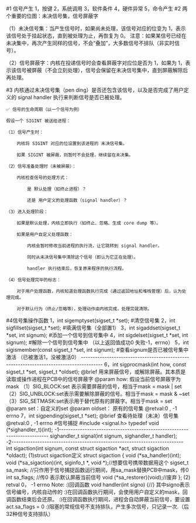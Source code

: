 #1 信号产生
        1，按键
        2，系统调用
        3，软件条件
        4，硬件异常
        5，命令产生
#2 两个重要的位图：未决信号集，信号屏蔽字  

   （1）未决信号集：当产生信号时，如果尚未处理，该信号对应的位变为 1，表示该信号处于挂起状态，直到被处理为止，再恢复为 0。
         注意：如果某信号已经在未决集中，再次产生同样的信号，不会“叠加”，大多数信号不排队（非实时信号）。

   （2）信号屏蔽字：内核在投递信号时会查看屏蔽字对应位是否为 1，如果为 1，表示该信号被屏蔽（不会立刻处理），信号会保留在未决信号集中，直到屏蔽解除后再处理。

#3 内核通过未决信号集（pen ding）是否还包含该信号，以及是否完成了用户定义的 signal handler 执行来判断信号是否已被处理。

    ✅ 信号的生命周期（以一个信号为例）

    假设一个 SIGINT 被送给进程：

    （1）信号产生时：

        内核将 SIGINT 对应的位设置到该进程的 未决信号集。

        如果 SIGINT 被屏蔽，则暂时不会处理，继续留在未决集。

    （2）信号准备处理时（未被屏蔽）：

        内核检查信号的处理方式：

            是 默认处理（如终止进程）？

            还是 用户定义的处理函数（signal handler）？

    （3）进入处理阶段：

        如果是默认处理，内核立即执行（如终止、忽略、生成 core dump 等）。

        如果是用户自定义处理函数：

            内核会暂时修改当前进程的执行流，让它跳转到 signal handler。

            同时从未决信号集中清除这个信号（即认为它正在处理）。

            handler 执行结束后，恢复原来程序的执行流程。

    （4）信号处理完毕的标志：

        对于用户处理函数，内核知道处理函数执行完成（通过返回地址和堆栈管理）后，认为处理完成。

        对于默认行为（终止/忽略等），处理动作由内核完成，处理完就清除。

#4信号集操作函数
        1，int sigemptyset(sigset_t *set);             #清空信号集
        2，int sigfillset(sigset_t *set);              #填满信号集（全部置1）
        3，int sigaddset(sigset_t *set, int signum);   #添加一个信号到信号集中
        4，int sigdelset(sigset_t *set, int signum);   #解除一个信号到信号集中
            （以上返回值成功0 失败-1，errno）
        5，int sigismember(const sigset_t *set, int signum); #查看signum是否已被信号集中激活
            （已被激活1，没被激活0）
        ---------------------------------------------------------------------------------------
        6，int sigprocmask(int how, const sigset_t *set, sigset_t *oldset);
            @brief 用来屏蔽信号，或解除屏蔽。其本质是读取或操作进程在PCB中的信号屏蔽字
            @param how: 假设当前信号屏蔽字为mask
                        （1）SIG_BLOCK:set 表示需要屏蔽的信号，相当于mask = mask | set
                        （2）SIG_UNBLOCK:set表示需要解除屏蔽的信号。相当于mask = mask & ~set
                        （3）SIG_SETMASK:set表示用于替代原有的屏蔽字。相当于mask = set
            @param set：自定义的set
            @param oldset： 原有的信号集
            @retval:0 , -1 errno
        7，int sigpending(sigset_t *set); 
            @brief 查看待处理（未决）信号集
            @retval:0 , -1 errno
#信号捕捉
    #include <signal.h>
    typedef void (*sighandler_t)(int);
    -1-------------------------------------------------------------------------
    sighandler_t signal(int signum, sighandler_t handler);   
    -2-------------------------------------------------------------------------
    int sigaction(int signum, const struct sigaction *act, struct sigaction *oldact);
        (1)struct sigaction定义
            struct sigaction {
                    void     (*sa_handler)(int);
                    void     (*sa_sigaction)(int, siginfo_t *, void *);//想要信号携带数据用这个
                    sigset_t   sa_mask;    //只作用于信号捕捉函数运行期间，用sa_mask替换PCB中mask，传0
                    int        sa_flags;   //传0 表示默认屏蔽当前信号
                    void     (*sa_restorer)(void);//废弃
                };
        (2) retval
                0， -1 errno
       Note: 
            :)回调函数 void handler(int signo) {//} 其中signo表示信号编号，内核自动传的
            :)在回调函数执行期间，会使用用户自定义的mask，回调函数结束后会还原。
            :)在回调函数执行期间，进程会自动屏蔽当前信号，要设置act.sa_flags = 0
            :)阻塞的常规信号不支持排队，产生多次信号，只记录一次.（后32种信号支持排队）